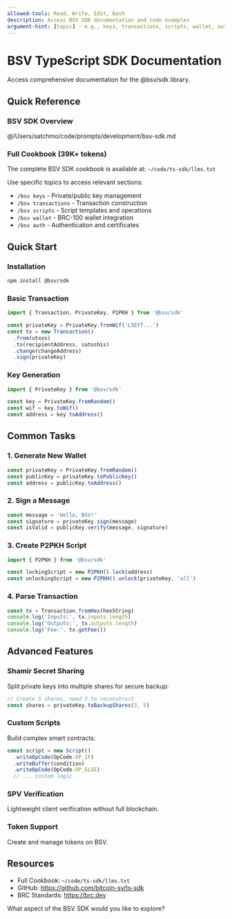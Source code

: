 ```yaml
---
allowed-tools: Read, Write, Edit, Bash
description: Access BSV SDK documentation and code examples
argument-hint: [topic] - e.g., keys, transactions, scripts, wallet, auth
---
```


# BSV TypeScript SDK Documentation

Access comprehensive documentation for the @bsv/sdk library.

## Quick Reference

### BSV SDK Overview
@/Users/satchmo/code/prompts/development/bsv-sdk.md

### Full Cookbook (39K+ tokens)
The complete BSV SDK cookbook is available at:
`~/code/ts-sdk/llms.txt`

Use specific topics to access relevant sections:
- `/bsv keys` - Private/public key management
- `/bsv transactions` - Transaction construction
- `/bsv scripts` - Script templates and operations
- `/bsv wallet` - BRC-100 wallet integration
- `/bsv auth` - Authentication and certificates

## Quick Start

### Installation
```bash
npm install @bsv/sdk
```

### Basic Transaction
```typescript
import { Transaction, PrivateKey, P2PKH } from '@bsv/sdk'

const privateKey = PrivateKey.fromWif('L5EYT...')
const tx = new Transaction()
  .from(utxos)
  .to(recipientAddress, satoshis)
  .change(changeAddress)
  .sign(privateKey)
```

### Key Generation
```typescript
import { PrivateKey } from '@bsv/sdk'

const key = PrivateKey.fromRandom()
const wif = key.toWif()
const address = key.toAddress()
```

## Common Tasks

### 1. Generate New Wallet
```typescript
const privateKey = PrivateKey.fromRandom()
const publicKey = privateKey.toPublicKey()
const address = publicKey.toAddress()
```

### 2. Sign a Message
```typescript
const message = 'Hello, BSV!'
const signature = privateKey.sign(message)
const isValid = publicKey.verify(message, signature)
```

### 3. Create P2PKH Script
```typescript
import { P2PKH } from '@bsv/sdk'

const lockingScript = new P2PKH().lock(address)
const unlockingScript = new P2PKH().unlock(privateKey, 'all')
```

### 4. Parse Transaction
```typescript
const tx = Transaction.fromHex(hexString)
console.log('Inputs:', tx.inputs.length)
console.log('Outputs:', tx.outputs.length)
console.log('Fee:', tx.getFee())
```

## Advanced Features

### Shamir Secret Sharing
Split private keys into multiple shares for secure backup:
```typescript
// Create 5 shares, need 3 to reconstruct
const shares = privateKey.toBackupShares(3, 5)
```

### Custom Scripts
Build complex smart contracts:
```typescript
const script = new Script()
  .writeOpCode(OpCode.OP_IF)
  .writeBuffer(condition)
  .writeOpCode(OpCode.OP_ELSE)
  // ... custom logic
```

### SPV Verification
Lightweight client verification without full blockchain.

### Token Support
Create and manage tokens on BSV.

## Resources
- Full Cookbook: `~/code/ts-sdk/llms.txt`
- GitHub: https://github.com/bitcoin-sv/ts-sdk
- BRC Standards: https://brc.dev

What aspect of the BSV SDK would you like to explore?